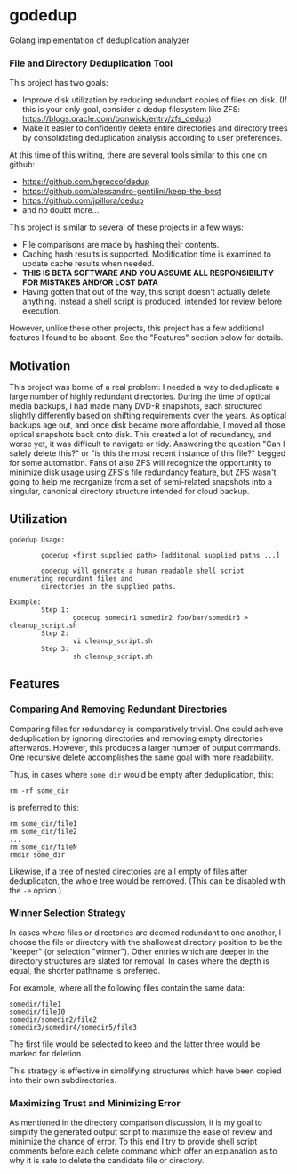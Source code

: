 # godedup
Golang implementation of deduplication analyzer

### File and Directory Deduplication Tool ###

This project has two goals:
 * Improve disk utilization by reducing redundant copies of files on disk.  (If this is your only goal, consider a dedup filesystem like ZFS: https://blogs.oracle.com/bonwick/entry/zfs_dedup)
 * Make it easier to confidently delete entire directories and directory trees by consolidating deduplication analysis according to user preferences.

At this time of this writing, there are several tools similar to this one on github:
 * https://github.com/hgrecco/dedup
 * https://github.com/alessandro-gentilini/keep-the-best
 * https://github.com/jpillora/dedup
 * and no doubt more...

This project is similar to several of these projects in a few ways:
 * File comparisons are made by hashing their contents.
 * Caching hash results is supported.  Modification time is examined to update cache results when needed.
 * **THIS IS BETA SOFTWARE AND YOU ASSUME ALL RESPONSIBILITY FOR MISTAKES AND/OR LOST DATA**
 * Having gotten that out of the way, this script doesn't actually delete anything.  Instead a shell script is produced, intended for review before execution.

However, unlike these other projects, this project has a few additional features I found to be absent.  See the "Features" section below for details.

## Motivation

This project was borne of a real problem: I needed a way to deduplicate a large number of highly redundant directories. During the time of optical media backups, I had made many DVD-R snapshots, each structured slightly differently based on shifting requirements over the years. As optical backups age out, and once disk became more affordable, I moved all those optical snapshots back onto disk. This created a lot of redundancy, and worse yet, it was difficult to navigate or tidy. Answering the question "Can I safely delete this?" or "is this the most recent instance of this file?" begged for some automation. Fans of also ZFS will recognize the opportunity to minimize disk usage using ZFS's file redundancy feature, but ZFS wasn't going to help me reorganize from a set of semi-related snapshots into a singular, canonical directory structure intended for cloud backup.

## Utilization

```
godedup Usage:

        godedup <first supplied path> [additonal supplied paths ...]

        godedup will generate a human readable shell script enumerating redundant files and
        directories in the supplied paths.

Example:
        Step 1:
                godedup somedir1 somedir2 foo/bar/somedir3 > cleanup_script.sh
        Step 2:
                vi cleanup_script.sh
        Step 3:
                sh cleanup_script.sh
```

## Features

### Comparing And Removing Redundant Directories

Comparing files for redundancy is comparatively trivial.  One could achieve deduplication by ignoring directories and removing empty directories afterwards.  However, this produces a larger number of output commands.  One recursive delete accomplishes the same goal with more readability.

Thus, in cases where ```some_dir``` would be empty after deduplication, this:
```
rm -rf some_dir
```
is preferred to this:
```
rm some_dir/file1
rm some_dir/file2
...
rm some_dir/fileN
rmdir some_dir
```
Likewise, if a tree of nested directories are all empty of files after deduplicaton, the whole tree would be removed. (This can be disabled with the `-e` option.)

### Winner Selection Strategy

In cases where files or directories are deemed redundant to one another, I choose the file or directory with the shallowest directory position to be the "keeper" (or selection "winner").  Other entries which are deeper in the directory structures are slated for removal.  In cases where the depth is equal, the shorter pathname is preferred.

For example, where all the following files contain the same data:
```
somedir/file1
somedir/file10
somedir/somedir2/file2
somedir3/somedir4/somedir5/file3
```
The first file would be selected to keep and the latter three would be marked for deletion.

This strategy is effective in simplifying structures which have been copied into their own subdirectories.

### Maximizing Trust and Minimizing Error

As mentioned in the directory comparison discussion, it is my goal to simplify the generated output script to maximize the ease of review and minimize the chance of error.  To this end I try to provide shell script comments before each delete command which offer an explanation as to why it is safe to delete the candidate file or directory.

